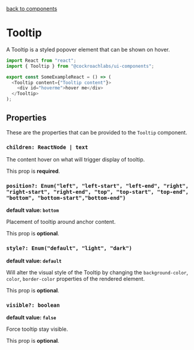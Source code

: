 [back to components](../README.md)

# Tooltip

A Tooltip is a styled popover element that can be shown on hover.

```javascript
import React from "react";
import { Tooltip } from "@cockroachlabs/ui-components";

export const SomeExampleReact = () => (
  <Tooltip content={"Tooltip content"}>
    <div id="hoverme">hover me</div>
  </Tooltip>
);
```

## Properties

These are the properties that can be provided to the `Tooltip` component.

### `children: ReactNode | text`

The content hover on what will trigger display of tooltip.

This prop is **required**.

### `position?: Enum("left", "left-start", "left-end", "right", "right-start", "right-end", "top", "top-start", "top-end", "bottom", "bottom-start","bottom-end")`

**default value: `bottom`**

Placement of tooltip around anchor content.

This prop is **optional**.

### `style?: Enum("default", "light", "dark")`

**default value: `default`**

Will alter the visual style of the Tooltip by changing the `background-color`, `color`, `border-color` properties of the rendered element.

This prop is **optional**.

### `visible?: boolean`

**default value: `false`**

Force tooltip stay visible.

This prop is **optional**.